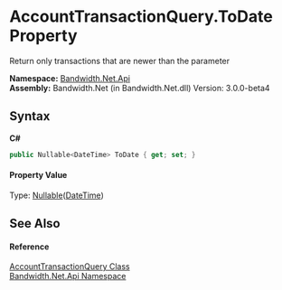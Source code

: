 ﻿# AccountTransactionQuery.ToDate Property 
 

Return only transactions that are newer than the parameter

**Namespace:**&nbsp;<a href ="N_Bandwidth_Net_Api.md">Bandwidth.Net.Api</a><br />**Assembly:**&nbsp;Bandwidth.Net (in Bandwidth.Net.dll) Version: 3.0.0-beta4

## Syntax

**C#**<br />
``` C#
public Nullable<DateTime> ToDate { get; set; }
```


#### Property Value
Type: <a href="http://msdn2.microsoft.com/en-us/library/b3h38hb0" target="_blank">Nullable</a>(<a href="http://msdn2.microsoft.com/en-us/library/03ybds8y" target="_blank">DateTime</a>)

## See Also


#### Reference
<a href ="T_Bandwidth_Net_Api_AccountTransactionQuery.md">AccountTransactionQuery Class</a><br /><a href ="N_Bandwidth_Net_Api.md">Bandwidth.Net.Api Namespace</a><br />